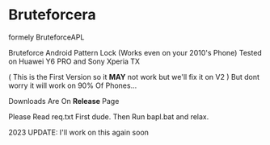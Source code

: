 # Bruteforcera
formely BruteforceAPL

Bruteforce Android Pattern Lock
(Works even on your 2010's Phone)
Tested on Huawei Y6 PRO and Sony Xperia TX

( This is the First Version so it **MAY** not work but we'll fix it on V2 )
But dont worry it will work on 90% Of Phones...

Downloads Are On **Release** Page

Please Read req.txt First dude.
Then Run bapl.bat and relax.

2023 UPDATE: I'll work on this again soon
